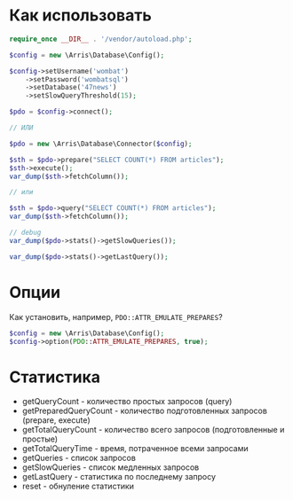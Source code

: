 # Как использовать

```php
require_once __DIR__ . '/vendor/autoload.php';

$config = new \Arris\Database\Config();

$config->setUsername('wombat')
    ->setPassword('wombatsql')
    ->setDatabase('47news')
    ->setSlowQueryThreshold(15);

$pdo = $config->connect();

// ИЛИ

$pdo = new \Arris\Database\Connector($config);

$sth = $pdo->prepare("SELECT COUNT(*) FROM articles");
$sth->execute();
var_dump($sth->fetchColumn());

// или

$sth = $pdo->query("SELECT COUNT(*) FROM articles");
var_dump($sth->fetchColumn());

// debug
var_dump($pdo->stats()->getSlowQueries());

var_dump($pdo->stats()->getLastQuery());
```

# Опции

Как установить, например, `PDO::ATTR_EMULATE_PREPARES`?

```php
$config = new \Arris\Database\Config();
$config->option(PDO::ATTR_EMULATE_PREPARES, true);
```

# Статистика

- getQueryCount - количество простых запросов (query)
- getPreparedQueryCount - количество подготовленных запросов (prepare, execute)
- getTotalQueryCount - количество всего запросов (подготовленные и простые)
- getTotalQueryTime - время, потраченное всеми запросами
- getQueries - список запросов
- getSlowQueries - список медленных запросов
- getLastQuery - статистика по последнему запросу
- reset - обнуление статистики
